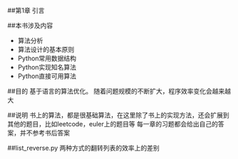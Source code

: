 ##第1章 引言


##本书涉及内容
- 算法分析
- 算法设计的基本原则
- Python常用数据结构
- Python实现知名算法
- Python直接可用算法



##目的
基于语言的算法优化。
随着问题规模的不断扩大，程序效率变化会越来越大



##说明
书上的算法，都是很基础算法，在这里除了书上的实现方法，还会扩展到其他的题目，比如leetcode，euler上的题目等
每一章的习题都会给出自己的答案，并不参考书后答案


##list_reverse.py
两种方式的翻转列表的效率上的差别
